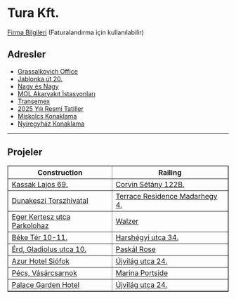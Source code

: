 <!DOCTYPE html>
<html lang="tr">
<head>
    <meta charset="UTF-8">
    <meta name="viewport" content="width=device-width, initial-scale=1.0">
    <title>Tura Kft.</title>
</head>
<body>

<h1>Tura Kft.</h1>

<p><a href="https://kenanavar.github.io/firmalar/">Firma Bilgileri</a> (Faturalandırma için kullanılabilir)</p>

<h2>Adresler</h2>
<ul>
    <li><a href="http://maps.google.com/?q=1239 Budapest, Grassalkovich út 255. K10. 1. ép.">Grassalkovich Office</a></li>
    <li><a href="http://maps.google.com/?q=1037 Budapest. Jablonka út 20.">Jablonka út 20.</a></li>
    <li><a href="http://maps.google.com/?q=Budapest, Róbert Károly körút 68, 1134">Nagy és Nagy</a></li>
    <li><a href="http://maps.google.com/?q=MOL Gas station">MOL Akaryakıt İstasyonları</a></li>
    <li><a href="http://maps.google.com/?q=Dunaharaszti, Jedlik Ányos út 27, 2330">Transemex</a></li>
    <li><a href="https://www.hrportal.hu/munkaido-2025.html">2025 Yılı Resmi Tatiller</a></li>
    <li><a href="http://maps.google.com/?q=3529 Miskolc, Petneházy D. 23.">Miskolcs Konaklama</a></li>
    <li><a href="http://maps.google.com/?q=4400 Nyíregyháza, Epreskert utca 4-6.">Nyíregyház Konaklama</a></li>
</ul>

<hr>

<h2>Projeler</h2>
<table border="1">
    <thead>
        <tr>
            <th>Construction</th>
            <th>Railing</th>
        </tr>
    </thead>
    <tbody>
        <tr>
            <td><a href="http://maps.google.com/?q=1134 Budapest, Kassak Lajos 69.">Kassak Lajos 69.</a></td>
            <td><a href="http://maps.google.com/?q=1082 Budapest, Futó u. 43-45">Corvin Sétány 122B.</a></td>
        </tr>
        <tr>
            <td><a href="http://maps.google.com/?q=2120 Dunakeszi, Verseny utca 33.">Dunakeszi Torszhivatal</a></td>
            <td><a href="http://maps.google.com/?q=XI. Budapest, Medvetalp utca 7.">Terrace Residence Madarhegy 4.</a></td>
        </tr>
        <tr>
            <td><a href="http://maps.google.com/?q=Eger, Lakatgyár u., 3300">Eger Kertesz utca Parkolohaz</a></td>
            <td><a href="http://maps.google.com/?q=1117 Budapest, Budafoki ut 215.">Walzer</a></td>
        </tr>
        <tr>
            <td><a href="http://maps.google.com/?q=1132 Budapest, Béke Tér 10-11.">Béke Tér 10-11.</a></td>
            <td><a href="http://maps.google.com/?q=1021 Budapest, Harshégyi utca 34.">Harshégyi utca 34.</a></td>
        </tr>
        <tr>
            <td><a href="http://maps.google.com/?q=2030 Érd, Gladiolus utca 10.">Érd, Gladiolus utca 10.</a></td>
            <td><a href="http://maps.google.com/?q=1141 Budapest, Szugló u. 125.">Paskál Rose</a></td>
        </tr>
        <tr>
            <td><a href="http://maps.google.com/?q=8600 Siófok, Erkel Ferenc 2/c.">Azur Hotel Siófok</a></td>
            <td><a href="http://maps.google.com/?q=1145 Budapest, Újvilág utca 24.">Újvilág utca 24.</a></td>
        </tr>
        <tr>
            <td><a href="http://maps.google.com/?q=7622 Pécs, Zólyom u. 4.">Pécs, Vásárcsarnok</a></td>
            <td><a href="http://maps.google.com/?q=1139 Budapest, Meder utca 6.">Marina Portside</a></td>
        </tr>
        <tr>
            <td><a href="http://maps.google.com/?q=8600 Siófok, Vécsey Károly u. 20.">Palace Garden Hotel</a></td>
            <td><a href="http://maps.google.com/?q=1145 Budapest, Újvilág utca 24.">Újvilág utca 24.</a></td>
        </tr>
    </tbody>
</table>

</body>
</html>
